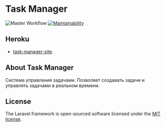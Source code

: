 <p align="center"><h1 color="red">Task Manager</h1></p>

![Master Workflow](https://github.com/Rinatsin/php-project-lvl4/workflows/hexlet-check/badge.svg)
[![Maintainability](https://api.codeclimate.com/v1/badges/31411c7e2a9f7128e2c8/maintainability)](https://codeclimate.com/github/Rinatsin/php-project-lvl4/maintainability)

## Heroku
- [task-manager-site](https://php-project4-task-manager.herokuapp.com/).

## About Task Manager

Система управления задачами. Позволяет создавать задачи и управлять задачами в реальном времени.

## License

The Laravel framework is open-sourced software licensed under the [MIT license](https://opensource.org/licenses/MIT).

